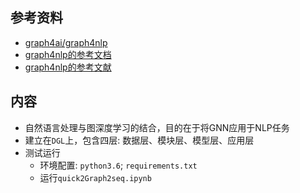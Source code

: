 ## 参考资料
- [graph4ai/graph4nlp](https://github.com/graph4ai/graph4nlp)
- [graph4nlp的参考文档](http://saizhuo.wang/g4nlp/index.html)
- [graph4nlp的参考文献](https://github.com/graph4ai/graph4nlp_literature)

## 内容
- 自然语言处理与图深度学习的结合，目的在于将GNN应用于NLP任务
- 建立在`DGL`上，包含四层: 数据层、模块层、模型层、应用层
- 测试运行
	- 环境配置: `python3.6`; `requirements.txt`
	- 运行`quick2Graph2seq.ipynb`